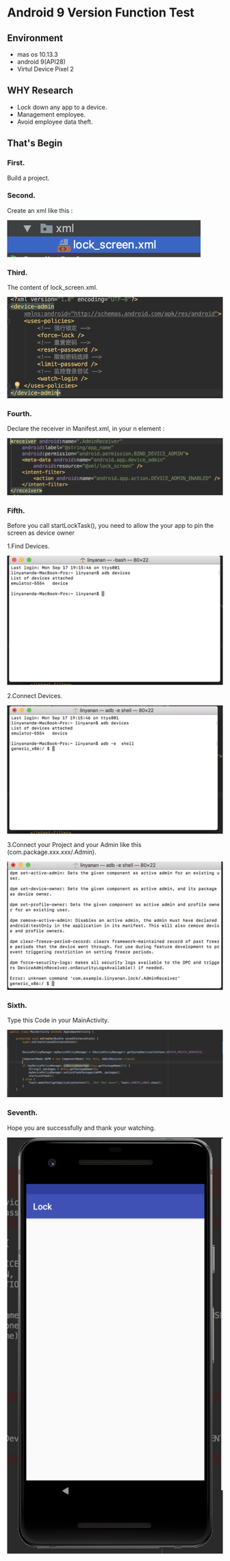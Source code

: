 # Android 9 Version Function Test
## Environment
- mas os 10.13.3
- android 9(API28)
- Virtul Device Pixel 2
## WHY Research 
- Lock down any app to a device.
- Management employee. 
- Avoid employee data theft.

## That's Begin
### First.
Build a project. 
### Second.
Create an xml like this :

![xml](./image/螢幕快照%202018-09-17%2020.16.00.png)

### Third.
The content of lock_screen.xml.

![xml](./image/螢幕快照%202018-09-17%2019.42.17.png)

### Fourth.
Declare the receiver in Manifest.xml, in your <applicatio>n element :
  
![xml](./image/螢幕快照%202018-09-17%2019.41.59.png)

### Fifth.
Before you call startLockTask(), you need to allow the your app to pin the screen as device owner

1.Find Devices.

![xml](./image/螢幕快照%202018-09-17%2020.45.05.png)

2.Connect Devices.

![xml](./image/螢幕快照%202018-09-17%2020.45.25.png)

3.Connect your Project and your Admin like this (com.package.xxx.xxx/.Admin).

![xml](./image/螢幕快照%202018-09-17%2020.46.06.png)


### Sixth.
Type this Code in your MainActivity.

![xml](./image/螢幕快照%202018-09-17%2020.47.41.png)

### Seventh.
Hope you are successfully and thank your watching.

![xml](./image/螢幕快照%202018-09-17%2019.41.00.png)



